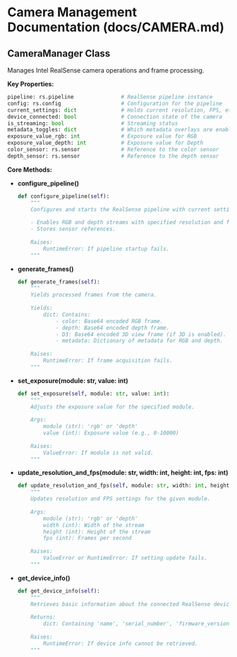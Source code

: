 # Camera Management Documentation (docs/CAMERA.md)

## CameraManager Class
Manages Intel RealSense camera operations and frame processing.

**Key Properties:**
```python
pipeline: rs.pipeline               # RealSense pipeline instance
config: rs.config                   # Configuration for the pipeline
current_settings: dict              # Holds current resolution, FPS, etc.
device_connected: bool              # Connection state of the camera
is_streaming: bool                  # Streaming status
metadata_toggles: dict              # Which metadata overlays are enabled
exposure_value_rgb: int             # Exposure value for RGB
exposure_value_depth: int           # Exposure value for Depth
color_sensor: rs.sensor             # Reference to the color sensor
depth_sensor: rs.sensor             # Reference to the depth sensor
```

**Core Methods:**

- **configure_pipeline()**
  ```python
  def configure_pipeline(self):
      """
      Configures and starts the RealSense pipeline with current settings.
      
      - Enables RGB and depth streams with specified resolution and frame rate.
      - Stores sensor references.
      
      Raises:
          RuntimeError: If pipeline startup fails.
      """
  ```

- **generate_frames()**
  ```python
  def generate_frames(self):
      """
      Yields processed frames from the camera.
      
      Yields:
          dict: Contains:
              - color: Base64 encoded RGB frame.
              - depth: Base64 encoded depth frame.
              - D3: Base64 encoded 3D view frame (if 3D is enabled).
              - metadata: Dictionary of metadata for RGB and depth.
      
      Raises:
          RuntimeError: If frame acquisition fails.
      """
  ```

- **set_exposure(module: str, value: int)**
  ```python
  def set_exposure(self, module: str, value: int):
      """
      Adjusts the exposure value for the specified module.
      
      Args:
          module (str): 'rgb' or 'depth'
          value (int): Exposure value (e.g., 0-10000)
      
      Raises:
          ValueError: If module is not valid.
      """
  ```

- **update_resolution_and_fps(module: str, width: int, height: int, fps: int)**
  ```python
  def update_resolution_and_fps(self, module: str, width: int, height: int, fps: int):
      """
      Updates resolution and FPS settings for the given module.
      
      Args:
          module (str): 'rgb' or 'depth'
          width (int): Width of the stream
          height (int): Height of the stream
          fps (int): Frames per second
      
      Raises:
          ValueError or RuntimeError: If setting update fails.
      """
  ```

- **get_device_info()**
  ```python
  def get_device_info(self):
      """
      Retrieves basic information about the connected RealSense device.
      
      Returns:
          dict: Containing 'name', 'serial_number', 'firmware_version', and 'usb_type_descriptor'.
      
      Raises:
          RuntimeError: If device info cannot be retrieved.
      """
  ```
